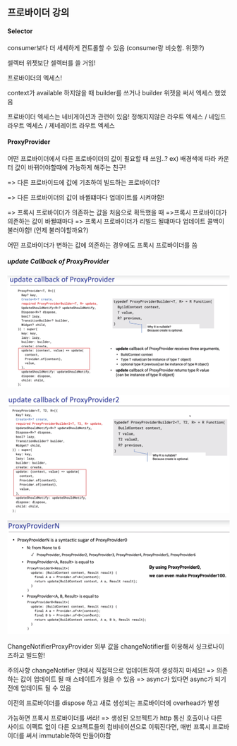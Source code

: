 ## 프로바이더 강의

#### Selector

consumer보다 더 세세하게 컨트롤할 수 있음 (consumer랑 비슷함. 위젯!?)

셀렉터 위젯보단 셀렉터를 쓸 거임!

 프로바이더의 엑세스!

 context가 available 하지않을 때 builder를 쓰거나 builder 위젯을 써서 엑세스 했었음

프로바이더 엑세스는 네비게이션과 관련이 있음!
정해지지않은 라우트 엑세스 / 네임드 라우트 엑세스 / 제네레이트 라우트 엑세스

#### ProxyProvider

어떤 프로바이더에서 다른 프로바이더의 값이 필요할 때 쓰임..?
ex) 배경색에 따라 카운터 값이 바뀌어야할때에 가능하게 해주는 친구!

=> 다른 프로바이드에 값에 기초하여 빌드하는 프로바이더?

=> 다른 프로바이더의 값이 바뀔떄마다 업데이트를 시켜야함!

=> 프록시 프로바이더가 의존하는 값을 처음으로 획득했을 때
=>프록시 프로바이더가 의존하는 값이 바뀔떄마다
=> 프록시 프로바이더가 리빌드 될떄마다 
업데이트 콜백이 불러야함! (언제 불러야할까요?)

어떤 프로바이더가 변하는 값에 의존하는 경우에도 프록시 프로바이더를 씀


##### update Callback of ProxyProvider

![proxyprovider](/assets/proxyprovider.png)

![proxyprovider2](/assets/proxyprovider2.png)

![스크린샷, 2022-05-24 11-52-41](/assets/스크린샷,%202022-05-24%2011-52-41.png)

ChangeNotifierProxyProvider
외부 값을 changeNotifier를 이용해서 싱크로나이즈하고 빌드함!

주의사항
changeNotifier 안에서 직접적으로 업데이트하여 생성하지 마세요! => 의존하는 값이 업데이트 될 때 스테이트가 잃을 수 있음 => async가 있다면 async가 되기전에 업데이트 될 수 있음 

이전의 프로바이더를 dispose 하고 새로 생성되는 프로바이더에 overhead가 발생

가능하면 프록시 프로바이더를 써라! 
=> 생성된 오브젝트가 http 통신 호출이나 다른 사이드 이펙트 없이 다른 오브젝트들의 컴비네이션으로 이뤄진다면, 매번 프록시 프로바이더를 써서 immutable하여 만들어야함


